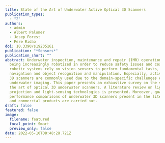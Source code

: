 ```yaml
---
title: State of the Art of Underwater Active Optical 3D Scanners
publication_types:
  - "2"
authors:
  - admin
  - Albert Palomer
  - Josep Forest
  - Pere Ridao
doi: 10.3390/s19235161
publication: "*Sensors*"
publication_short: ""
abstract: Underwater inspection, maintenance and repair (IMR) operations are
  being increasingly robotized in order to reduce safety issues and costs. These
  robotic systems rely on vision sensors to perform fundamental tasks, such as
  navigation and object recognition and manipulation. Especially, active optical
  3D scanners are commonly used due to the domain-specific challenges of
  underwater imaging. This paper presents an exhaustive survey on the state of
  the art of optical 3D underwater scanners. A literature review on light
  projection and light-sensing technologies is presented. Moreover, quantitative
  performance comparisons of underwater 3D scanners present in the literature
  and commercial products are carried out.
draft: false
featured: false
image:
  filename: featured
  focal_point: Smart
  preview_only: false
date: 2022-05-10T08:48:28.721Z
---
```

